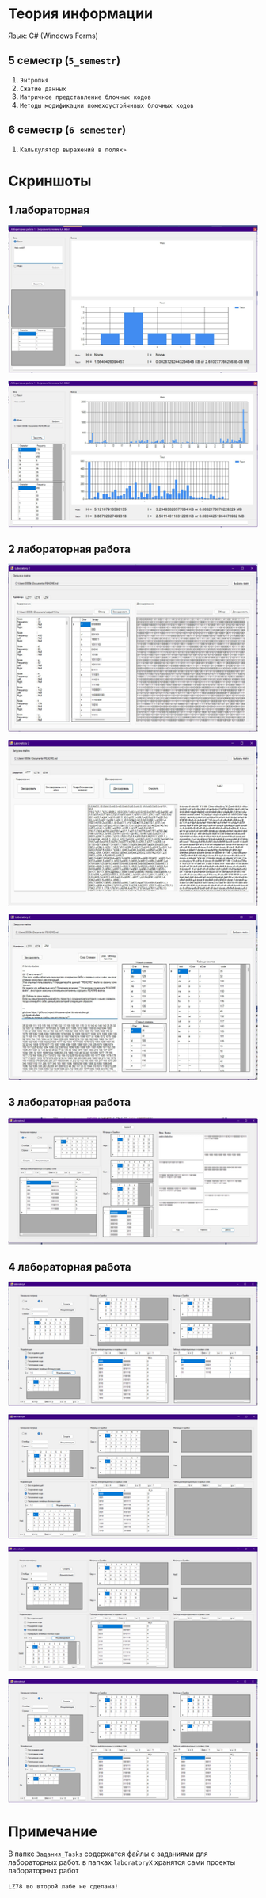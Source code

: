 
# Теория информации

Язык: C# (Windows Forms)

## 5 семестр (`5_semestr`)
1. `Энтропия`
2. `Сжатие данных`
3. `Матричное представление блочных кодов`
4. `Методы модификации помехоустойчивых блочных кодов`

## 6 семестр (`6 semester`)
1. `Калькулятор выражений в полях»`


# Скриншоты

## 1 лабораторная

![image](https://github.com/Kikuzawa/DSTU_VKB/blob/main/Theory_Of_Information/Screenshots/photo_2024-12-03_16-36-39.jpg)

![image](https://github.com/Kikuzawa/DSTU_VKB/blob/main/Theory_Of_Information/Screenshots/photo_2024-12-03_16-36-36.jpg)

## 2 лабораторная работа

![image](https://github.com/Kikuzawa/DSTU_VKB/blob/main/Theory_Of_Information/Screenshots/photo_2024-12-03_16-36-25.jpg)

![image](https://github.com/Kikuzawa/DSTU_VKB/blob/main/Theory_Of_Information/Screenshots/photo_2024-12-03_16-36-32.jpg)

![image](https://github.com/Kikuzawa/DSTU_VKB/blob/main/Theory_Of_Information/Screenshots/photo_2024-12-03_16-36-29.jpg)

## 3 лабораторная работа

![image](https://github.com/Kikuzawa/DSTU_VKB/blob/main/Theory_Of_Information/Screenshots/photo_2024-12-03_16-36-42.jpg)

## 4 лабораторная работа

![image](https://github.com/Kikuzawa/DSTU_VKB/blob/main/Theory_Of_Information/Screenshots/photo_2024-12-14_10-25-03.jpg)

![image](https://github.com/Kikuzawa/DSTU_VKB/blob/main/Theory_Of_Information/Screenshots/photo_2024-12-14_10-25-09.jpg)

![image](https://github.com/Kikuzawa/DSTU_VKB/blob/main/Theory_Of_Information/Screenshots/photo_2024-12-14_10-25-12.jpg)

![image](https://github.com/Kikuzawa/DSTU_VKB/blob/main/Theory_Of_Information/Screenshots/photo_2024-12-14_10-25-16.jpg)
# Примечание
В папке `Задания_Tasks` содержатся файлы с заданиями для лабораторных работ.
в папках `laboratoryX` хранятся сами проекты лабораторных работ

`LZ78 во второй лабе не сделана!`
